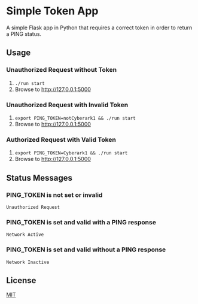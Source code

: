 # Simple Token App

A simple Flask app in Python that requires a correct token in order to return a PING status.

## Usage

### Unauthorized Request without Token

1. `./run start`
2. Browse to http://127.0.0.1:5000

### Unauthorized Request with Invalid Token

1. `export PING_TOKEN=notCyberark1 && ./run start`
2. Browse to http://127.0.0.1:5000

### Authorized Request with Valid Token

1. `export PING_TOKEN=Cyberark1 && ./run start`
2. Browse to http://127.0.0.1:5000

## Status Messages

### PING_TOKEN is not set or invalid

`Unauthorized Request`

### PING_TOKEN is set and valid with a PING response

`Network Active`

### PING_TOKEN is set and valid without a PING response

`Network Inactive`

## License

[MIT](LICENSE)